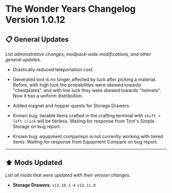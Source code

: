# The Wonder Years Changelog Version 1.0.12

## 📋 General Updates

*List administrative changes, modpack-wide modifications, and other general updates.*

- Drastically reduced teleportation cost.
- Generated loot is no longer affected by luck after picking a material. Before, with high luck the probabilities were skewed towards "chestplates", and with low luck they were skewed towards "helmets". Now it has a uniform distribution.

- Added magnet and hopper quests for Storage Drawers.

- Known bug: tierable items crafted in the crafting terminal with `shift + left click` will be tierless. Waiting for response from Tom's Simple Storage on bug report.
- Known bug: equipment comparison is not currently working with tiered items. Waiting for response from Equipment Compare on bug report.

---

## ⬆️ Mods Updated

*List all mods that were updated with their version changes.*

- **Storage Drawers**: `v13.10.1` → `v13.11.0`
